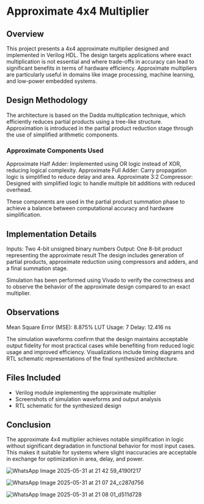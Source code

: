 #  Approximate 4x4 Multiplier

## Overview

This project presents a 4x4 approximate multiplier designed and implemented in Verilog HDL. The design targets applications where exact multiplication is not essential and where trade-offs in accuracy can lead to significant benefits in terms of hardware efficiency. Approximate multipliers are particularly useful in domains like image processing, machine learning, and low-power embedded systems.

## Design Methodology

The architecture is based on the Dadda multiplication technique, which efficiently reduces partial products using a tree-like structure. Approximation is introduced in the partial product reduction stage through the use of simplified arithmetic components.

### Approximate Components Used

Approximate Half Adder: Implemented using OR logic instead of XOR, reducing logical complexity.
Approximate Full Adder: Carry propagation logic is simplified to reduce delay and area.
Approximate 3:2 Compressor: Designed with simplified logic to handle multiple bit additions with reduced overhead.

These components are used in the partial product summation phase to achieve a balance between computational accuracy and hardware simplification.

## Implementation Details

Inputs: Two 4-bit unsigned binary numbers
Output: One 8-bit product representing the approximate result
The design includes generation of partial products, approximate reduction using compressors and adders, and a final summation stage.

Simulation has been performed using Vivado to verify the correctness and to observe the behavior of the approximate design compared to an exact multiplier.

## Observations
Mean Square Error (MSE): 8.875%
LUT Usage: 7 
Delay: 12.416 ns

The simulation waveforms confirm that the design maintains acceptable output fidelity for most practical cases while benefiting from reduced logic usage and improved efficiency. Visualizations include timing diagrams and RTL schematic representations of the final synthesized architecture.

## Files Included

* Verilog module implementing the approximate multiplier
* Screenshots of simulation waveforms and output analysis
* RTL schematic for the synthesized design

## Conclusion

The approximate 4x4 multiplier achieves notable simplification in logic without significant degradation in functional behavior for most input cases. This makes it suitable for systems where slight inaccuracies are acceptable in exchange for optimization in area, delay, and power.

![WhatsApp Image 2025-05-31 at 21 42 59_4190f217](https://github.com/user-attachments/assets/5bd1e11c-6a47-48f9-88b9-545f1b4cef9a)


![WhatsApp Image 2025-05-31 at 21 07 24_c287d756](https://github.com/user-attachments/assets/34c5d59c-ab83-4ff3-8c3d-84064bc5225d)


![WhatsApp Image 2025-05-31 at 21 08 01_d511d728](https://github.com/user-attachments/assets/859fceb6-05ab-41ea-814f-e3e9a9e2c92e)



